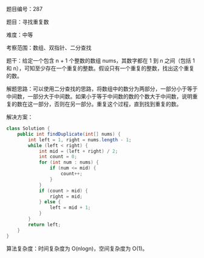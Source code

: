 题目编号：287

题目：寻找重复数

难度：中等

考察范围：数组、双指针、二分查找

题干：给定一个包含 n + 1 个整数的数组 nums，其数字都在 1 到 n 之间（包括 1 和 n），可知至少存在一个重复的整数。假设只有一个重复的整数，找出这个重复的数。

解题思路：可以使用二分查找的思路，将数组中的数分为两部分，一部分小于等于中间数，一部分大于中间数。如果小于等于中间数的数的个数大于中间数，说明重复的数在这一部分，否则在另一部分。重复这个过程，直到找到重复的数。

解决方案：

```java
class Solution {
    public int findDuplicate(int[] nums) {
        int left = 1, right = nums.length - 1;
        while (left < right) {
            int mid = (left + right) / 2;
            int count = 0;
            for (int num : nums) {
                if (num <= mid) {
                    count++;
                }
            }
            if (count > mid) {
                right = mid;
            } else {
                left = mid + 1;
            }
        }
        return left;
    }
}
```

算法复杂度：时间复杂度为 O(nlogn)，空间复杂度为 O(1)。